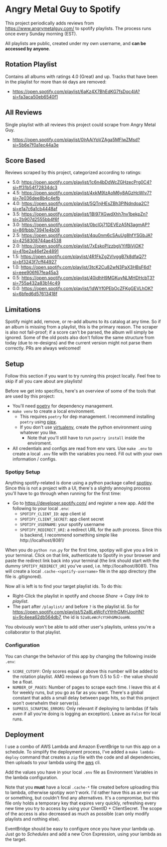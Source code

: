 # Angry Metal Guy to Spotify

This project periodically adds reviews from https://www.angrymetalguy.com/ to spotify playlists. The process runs once every Sunday morning (EST).

All playlists are public, created under my own username, and **can be accessed by anyone**.

## Rotation Playlist

Contains all albums with ratings 4.0 (Great) and up. Tracks that have been in the playlist for more than `60` days are removed:
- https://open.spotify.com/playlist/6aKz4X7BhEdKG7fsDqc4lA?si=fa3aca50eb6540f1


## All Reviews

Single playlist with all reviews this project could scrape from Angry Metal Guy.
- https://open.spotify.com/playlist/0lrAAiYpVZAga5MFlwZMsd?si=5b6e7f0a1ec44a3e

## Score Based

Reviews scraped by this project, categorized according to ratings:
- 5.0: https://open.spotify.com/playlist/1c6n4bDdWcZGHzecPrg0C4?si=ff31b54f72834dc3
- 4.5: https://open.spotify.com/playlist/4xkM9lzAoM6y8AGzHcWIv7?si=7e036dee8b4c4efb
- 4.0: https://open.spotify.com/playlist/5QTnjHEsZBh3PlNdndoa2C?si=e1a7c6a1cb4448af
- 3.5: https://open.spotify.com/playlist/1BI97XGwdXhh7nv1bekpZn?si=2b907d2555bb4f6f
- 3.0: https://open.spotify.com/playlist/0bclGj71DEVEzA5N3agmAP?si=86fbbb73941e4b08
- 2.5: https://open.spotify.com/playlist/4qu0nm6cSAuUg8hfYSGbJA?si=4258308744ae4538
- 2.0: https://open.spotify.com/playlist/7xEskoPIzzbgVYifBiVjOK?si=41be2a46ef2e4891
- 1.5: https://open.spotify.com/playlist/4R1FkZg2VIvggB7k8dfaQ7?si=bf3243f7cff44927
- 1.0: https://open.spotify.com/playlist/3tcK2Cu82wN3PaX3HBsF6d?si=eee906f67fea45a3
- 0.5: https://open.spotify.com/playlist/40idhH9MGKuyNLMHDHcbT3?si=755a432a83b14c49
- 0.0: https://open.spotify.com/playlist/1dWYf0PEbOcZFKgGEVLhOK?si=6bfed6d57613418f

## Limitations

Spotify might add, remove, or re-add albums to its catalog at any time. So if an album is missing from a playlist, this is the primary reason. The scraper is also not fail-proof; if a score can't be parsed, the album will simply be ignored. Some of the old posts also don't follow the same structure from today (due to re-designs) and the current version might not parse them correctly. PRs are always welcomed!

## Setup

Follow this section if you want to try running this project locally. Feel free to skip if all you care about are playlists!

Before we get into specifics, here's an overview of some of the tools that are used by this project:

- You'll need [poetry](https://python-poetry.org/) for dependency management.
- `make venv` to create a local environment.
    - This requires `poetry` for dep management. I recommend installing `poetry` using [pipx](https://www.youtube.com/watch?v=FyA4i_dP934).
    - If you don't use [virtualenv](https://virtualenv.pypa.io/en/latest/), create the python environment using whatever you like.
        - Note that you'll still have to run `poetry install` inside the enviroment.
- All credentials and configs are read from env vars. Use `make .env` to create a local `.env` file with the variables you need. Fill out with your own information / configs.

### Spotipy Setup

Anything spotify-related is done using a python package called [spotipy](https://github.com/spotipy-dev/spotipy). Since this is not a project with a UI, there's a slightly annoying process you'll have to go through when running for the first time:

- Go to https://developer.spotify.com/ and register a new app. Add the following to your local `.env`:
    - `SPOTIFY_CLIENT_ID`: app client id
    - `SPOTIFY_CLIENT_SECRET`: app client secret
    - `SPOTIFY_USERNAME`: your spotify username
    - `SPOTIFY_REDIRECT_URI`: a redirect URL for the auth process. Since this is backend, I recommend something simple like http://localhost/8081/

When you do `python run.py` for the first time, spotipy will give you a link in your terminal. Click on that link, authenticate to Spotify in your browser and paste the redirect link back into your terminal (the link should start with the dummy `SPOTIFY_REDIRECT_URI` you've used, i.e. http://localhost/8081). This will create a local `.cache-<spotify-username>` file in the app directory (the file is .gitignored).

Now all is left is to find your target playlist ids. To do this:
- Right-Click the playlist in spotify and choose _Share_ -> _Copy link to playlist_.
- The part after `/playlist/` and before `?` is the playlist id. So for https://open.spotify.com/playlist/52a8LeWcFcYtHhGMHJooHN?si=9c4eea62db564db7, the id is `52a8LeWcFcYtHhGMHJooHN`.

You obviously won't be able to add other user's playlists, unless you're a collaborator to that playlist.

### Configuration

You can change the behavior of this app by changing the following inside `.env`:

- `SCORE_CUTOFF`: Only scores equal or above this number will be added to the rotation playlist. AMG reviews go from 0.5 to 5.0 - the value should be a float.
- `NUMBER_OF_PAGES`: Number of pages to scrape each time. I leave this at 4 for weekly runs, but you go as far as you want. There's a global constant that adds a small delay between page hits, so that this project won't overwhelm their server(s).
- `SUPRESS_SCRAPING_ERRORS`: Only relevant if deploying to lambdas (if fails _even_ if all you're doing is logging an exception). Leave as `False` for local runs.

## Deployment

I use a combo of AWS Lambda and Amazon EventBrige to run this app on a schedule. To simplify the deployment process, I've added a `make lambda-deploy` command that creates a `zip` file with the code and all dependencies, then uploads to your lambda using the [aws](https://aws.amazon.com/cli/) cli.

Add the values you have in your local `.env` file as Environment Variables in the lambda configuration.

Note that you **must** have a local `.cache-*` file created before uploading this to lambda, otherwise spotipy _won't_ work. I'd rather have this as an env var or something, but couldn't find any alternatives. It's a compromise, but this file only holds a temporary key that expires very quickly, refreshing every new time you try to access by using your ClientID + ClientSecret. The scope of the access is also decreased as much as possible (can only modify playlists and nothing else).

EventBridge should be easy to configure once you have your lambda up. Just go to _Schedules_ and add a new Cron Expression, using your lambda as the target.
